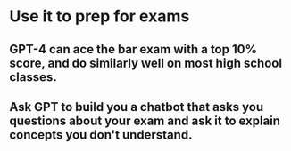 # Use it to prep for exams
## GPT-4 can ace the bar exam with a top 10% score, and do similarly well on most high school classes.

## Ask GPT to build you a chatbot that asks you questions about your exam and ask it to explain concepts you don't understand.
